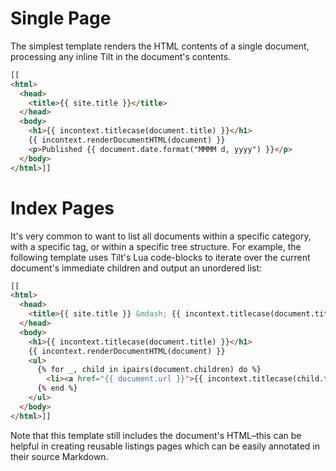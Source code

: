 # Single Page

The simplest template renders the HTML contents of a single document, processing any inline Tilt in the document's contents.

``` html
[[
<html>
  <head>
    <title>{{ site.title }}</title>
  </head>
  <body>
    <h1>{{ incontext.titlecase(document.title) }}</h1>
    {{ incontext.renderDocumentHTML(document) }}
    <p>Published {{ document.date.format("MMMM d, yyyy") }}</p>
  </body>
</html>]]
```

# Index Pages

It's very common to want to list all documents within a specific category, with a specific tag, or within a specific tree structure. For example, the following template uses Tilt's Lua code-blocks to iterate over the current document's immediate children and output an unordered list:

```html
[[
<html>
  <head>
    <title>{{ site.title }} &mdash; {{ incontext.titlecase(document.title) }}</title>
  </head>
  <body>
    <h1>{{ incontext.titlecase(document.title) }}</h1>
    {{ incontext.renderDocumentHTML(document) }}
    <ul>
      {% for _, child in ipairs(document.children) do %}
        <li><a href="{{ document.url }}">{{ incontext.titlecase(child.title) }}</a></li>
      {% end %}
    </ul>
  </body>
</html>]]
```

Note that this template still includes the document's HTML–this can be helpful in creating reusable listings pages which can be easily annotated in their source Markdown.
